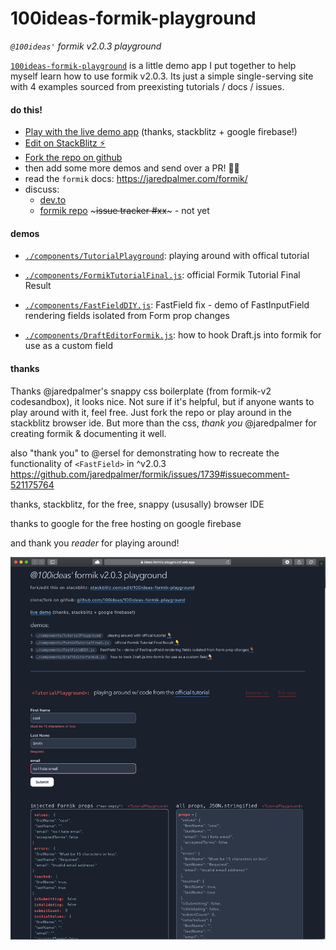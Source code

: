 # 100ideas-formik-playground
*`@100ideas'` formik v2.0.3 playground*

[`100ideas-formik-playground`](https://ideas-formik-playground.web.app) is a little demo app I put together to help myself learn how to use formik v2.0.3. Its just a simple single-serving site with 4 examples sourced from preexisting tutorials / docs / issues.

#### do this!
- [Play with the live demo app](https://ideas-formik-playground.web.app) (thanks, stackblitz + google firebase!)
- [Edit on StackBlitz ⚡️](https://stackblitz.com/edit/100ideas-formik-playground)
- [Fork the repo on github](https://github.com/100ideas/100ideas-formik-playground)
- then add some more demos and send over a PR! 👍🏻
- read the `formik` docs: https://jaredpalmer.com/formik/
- discuss: 
  - [dev.to](https://dev.to/100ideas/formik-v2-0-3-demo-playground-stackblitz-web-ide-5ep9) 
  - [formik repo](https://github.com/jaredpalmer/formik) ~~~issue tracker #xx~~~ - not yet

#### demos

- [`./components/TutorialPlayground`](./components/TutorialPlayground`): playing around with offical tutorial

- [`./components/FormikTutorialFinal.js`](./components/FormikTutorialFinal.js): official Formik Tutorial Final Result

- [`./components/FastFieldDIY.js`](./components/FastFieldDIY.js): FastField fix - demo of FastInputField rendering fields isolated from Form prop changes

- [`./components/DraftEditorFormik.js`](./components/DraftEditorFormik.js): how to hook Draft.js into formik for use as a custom field

#### thanks

Thanks @jaredpalmer's snappy css boilerplate (from formik-v2 codesandbox), it looks nice. Not sure if it's helpful, but if anyone wants to play around with it, feel free. Just fork the repo or play around in the stackblitz browser ide. But more than the css, *thank you* @jaredpalmer for creating formik & documenting it well.

also "thank you" to @ersel for demonstrating how to recreate the functionality of `<FastField>` in ^v2.0.3 https://github.com/jaredpalmer/formik/issues/1739#issuecomment-521175764

thanks, stackblitz, for the free, snappy (ususally) browser IDE

thanks to google for the free hosting on google firebase

and thank you *reader* for playing around!

![2019-10-31_formik_playground_screenshot.png](./docs/2019-10-31_formik_playground_screenshot.png)
